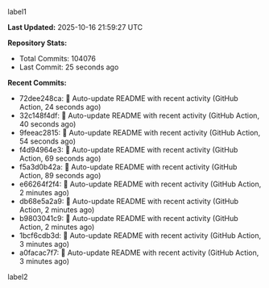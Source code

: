 
label1 
<!-- ACTIVITY_START -->
**Last Updated:** 2025-10-16 21:59:27 UTC

**Repository Stats:**
- Total Commits: 104076
- Last Commit: 25 seconds ago

**Recent Commits:**
- 72dee248ca: 🤖 Auto-update README with recent activity (GitHub Action, 24 seconds ago)
- 32c148f4df: 🤖 Auto-update README with recent activity (GitHub Action, 40 seconds ago)
- 9feeac2815: 🤖 Auto-update README with recent activity (GitHub Action, 54 seconds ago)
- f4d94964e3: 🤖 Auto-update README with recent activity (GitHub Action, 69 seconds ago)
- f5a3d0b42a: 🤖 Auto-update README with recent activity (GitHub Action, 89 seconds ago)
- e66264f2f4: 🤖 Auto-update README with recent activity (GitHub Action, 2 minutes ago)
- db68e5a2a9: 🤖 Auto-update README with recent activity (GitHub Action, 2 minutes ago)
- b9803041c9: 🤖 Auto-update README with recent activity (GitHub Action, 2 minutes ago)
- 1bcf6cdb3d: 🤖 Auto-update README with recent activity (GitHub Action, 3 minutes ago)
- a0facac7f7: 🤖 Auto-update README with recent activity (GitHub Action, 3 minutes ago)
<!-- ACTIVITY_END -->

label2
